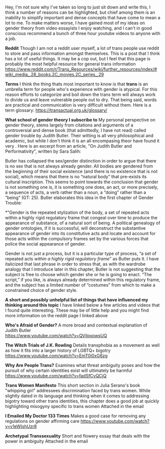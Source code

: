 Hey, I'm not sure why I've taken so long to just sit down and write this, I think a number of reasons can be highlighted, but chief among them is an inability to simplify important and dense concepts that have come to mean a lot to me. To make matters worse, I have gained most of my ideas on gender theory from video essayists I enjoy watching, and I can't in good conscious recommend a bunch of three hour youtube videos to anyone with a job. 

**Reddit**
Though I am not a reddit user myself, a lot of trans people use reddit to store and pass information amongst themselves. This is a post that I think has a lot of useful things. It may be a cop out, but I feel that this page is probably the most helpful resource for general trans information https://www.reddit.com/r/Trans_Resources/wiki/further_resources/index/#wiki_media_.28_books.2C_movies.2C_series_.29

**Terms**
I think the thing thats most important to know is that **trans** is an umbrella term for people who's experience with gender is atypical. For this reason efforts to categorize and boil down the trans term will always work to divide us and leave vulnerable people out to dry. That being said, words are practical and communication is very difficult without them. Here is a term glossary: https://transactual.org.uk/glossary/

**What school of gender theory I subscribe to**
My personal perspective on gender theory, stems largely from citations and arguments of a controversial and dense book (that admittedly, I have not read) called gender trouble by Judith Butler. Their witting is all very philosophical and academic, but while I don't think it is an all encompasing theor have found it very  . Here is an excerpt from an article, "On Judith Butler and Performativity", written by Sara Salih:

Butler has collapsed the sex/gender distinction in order to argue that there is no sex that is not always already gender. All bodies are gendered from the beginning of their social existence (and there is no existence that is not social), which means that there is no “natural body” that pre-exists its cultural inscription. This seems to point towards the conclusion that gender is not something one is, it is something one does, an act, or more precisely, a sequence of acts, a verb rather than a noun, a “doing” rather than a “being” (GT: 25). Butler elaborates this idea in the first chapter of Gender Trouble:

*"Gender is the repeated stylization of the body, a set of repeated acts within a highly rigid regulatory frame that congeal over time to produce the appearance of substance, of a natural sort of being. A political genealogy of gender ontologies, if it is successful, will deconstruct the substantive appearance of gender into its constitutive acts and locate and account for those acts within the compulsory frames set by the various forces that police the social appearance of gender. 

Gender is not just a process, but it is a particular type of process, “a set of repeated acts
*within a highly rigid regulatory frame*” as Butler puts it. I have italicized that last phrase in order to stress that, as with the wardrobe analogy that I introduce later in this chapter, Butler is not suggesting that the subject is free to choose which gender she or he is going to enact. “The script,” if you like, is always already determined within this regulatory frame, and the subject has a limited number of “costumes” from which to make a constrained choice of gender style.

**A short and possibly unhelpful list of things that have influenced my thinking around this topic**
I have linked below a few articles and videos that I found quite interesting. These may be of little help and you might find more information on the reddit page I linked above

**Who's Afraid of Gender?**
A more broad and contextual explanation of Judith Butler  
https://www.youtube.com/watch?v=QVilpxowsUQ 

**The Witch Trials of J.K. Rowling**
Details transphobia as a movement as well as how it fits into a larger history of LGBTQ+ bigotry 
https://www.youtube.com/watch?v=EmT0i0xG6zg

**Why Are People Trans?**
Examines what threat ambiguity poses and how the pursuit of why certain identities exist will ultimately be harmful 
https://www.youtube.com/watch?v=fadSfCyQCjQ

**Trans Women Manifesto**
This short section in Julia Serano's book "whipping girl" addressees discrimination faced by trans women. While slightly dated in its language and thinking when it comes to addressing bigotry toward other trans identities, this chapter does a good job at quickly highlighting misogyny specific to trans women
Attached in the email

**I Emailed My Doctor 133 Times**
Makes a good case for removing any regulations on gender affirming care
https://www.youtube.com/watch?v=v1eWIshUzr8

**Archetypal Transsexuality**
Short and flowery essay that deals with the power in ambiguity 
Attached in the email